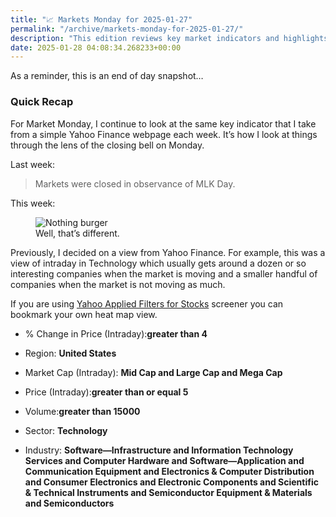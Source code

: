 ```yaml
---
title: "📈 Markets Monday for 2025-01-27"
permalink: "/archive/markets-monday-for-2025-01-27/"
description: "This edition reviews key market indicators and highlights a Yahoo Finance heat map for tech stocks."
date: 2025-01-28 04:08:34.268233+00:00
---
```


<p>As a reminder, this is an end of day snapshot…</p><h3 data-pm-slice="1 1 []">Quick Recap</h3><p>For Market Monday, I continue to look at the same key indicator that I take from a simple Yahoo Finance webpage each week. It’s how I look at things through the lens of the closing bell on Monday.</p><p>Last week:</p><blockquote class="pullquote"><p>Markets were closed in observance of MLK Day.</p></blockquote><p>This week:</p><figure><img src="https://assets.buttondown.email/images/6b71d4b5-bbd0-47bb-966b-befcc7287ad0.png?w=960&amp;fit=max" alt="Nothing burger" draggable="false"><figcaption>Well, that’s different.</figcaption></figure><p>Previously, I decided on a view from Yahoo Finance. For example, this was a view of intraday in Technology which usually gets around a dozen or so interesting companies when the market is moving and a smaller handful of companies when the market is not moving as much.</p><p>If you are using <a target="_blank" rel="noopener noreferrer nofollow" href="https://finance.yahoo.com/research-hub/screener/">Yahoo Applied Filters for Stocks</a> screener you can bookmark your own heat map view.</p><ul><li><p>% Change in Price (Intraday):<strong>greater than 4</strong></p></li><li><p>Region: <strong>United States</strong></p></li><li><p>Market Cap (Intraday): <strong>Mid Cap and Large Cap and Mega Cap</strong></p></li><li><p>Price (Intraday):<strong>greater than or equal 5</strong></p></li><li><p>Volume:<strong>greater than 15000</strong></p></li><li><p>Sector: <strong>Technology</strong></p></li><li><p>Industry: <strong>Software—Infrastructure and Information Technology Services and Computer Hardware and Software—Application and Communication Equipment and Electronics &amp; Computer Distribution and Consumer Electronics and Electronic Components and Scientific &amp; Technical Instruments and Semiconductor Equipment &amp; Materials and Semiconductors</strong></p></li></ul>